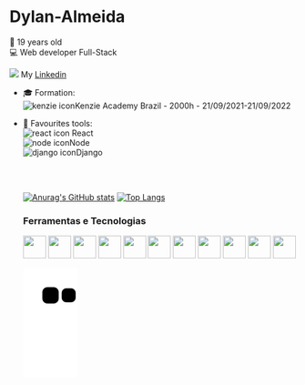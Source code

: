 # Dylan-Almeida
:man: 19 years old<br>
:computer: Web developer Full-Stack<br>

<img src="https://logospng.org/download/linkedin/logo-linkedin-icon-1024.png" width="20"> My <a href="https://www.linkedin.com/in/dylan-almeida/">Linkedin</a>


 - :mortar_board: Formation:<br>
   <img src="https://res.cloudinary.com/crunchbase-production/image/upload/c_lpad,h_256,w_256,f_auto,q_auto:eco,dpr_1/v1507162903/qkpagi7sv8temclfcfjp.png"
        width="24" alt="kenzie icon">Kenzie Academy Brazil - 2000h - 21/09/2021-21/09/2022

 - 🔧 Favourites tools:<br>
    <img src="https://camo.githubusercontent.com/1642c5f39b7f167c07f8eae813d365681abb121bd264d310cfa5ac6b1c438691/68747470733a2f2f692e6962622e636f2f3452484d6d4c512f72656163742e706e67" width="16" alt="react icon"> React<br>
    <img src="https://camo.githubusercontent.com/5f199ce2d9e9cf6aed9696cda96b3de0dfa8900c165104a51e886289e12c4789/68747470733a2f2f692e6962622e636f2f7656786d794e322f6e6f64652e706e67" width="16" alt="node icon">Node<br>
    <img src="https://seeklogo.com/images/D/django-logo-4C5ECF7036-seeklogo.com.png" width="16" alt="django icon">Django<br> 
    
    <br></br>

    [![Anurag's GitHub stats](https://github-readme-stats.vercel.app/api?username=almeidadylan&count_private=true&theme=dark&show_icons=true)](https://github.com/anuraghazra/github-readme-stats)
    [![Top Langs](https://github-readme-stats.vercel.app/api/top-langs/?username=almeidadylan&layout=compact&theme=dark)](https://github.com/anuraghazra/github-readme-stats)
    
    <h3>Ferramentas e Tecnologias</h3>
    <img src="https://cdn.jsdelivr.net/gh/devicons/devicon/icons/html5/html5-original.svg" width="40" height="40" margin="40"/>
    <img src="https://cdn.jsdelivr.net/gh/devicons/devicon/icons/css3/css3-original.svg" width="40" height="40" margin="40"/>
    <img src="https://cdn.jsdelivr.net/gh/devicons/devicon/icons/javascript/javascript-original.svg" width="40" height="40" margin="40"/>
            <img src="https://cdn.jsdelivr.net/gh/devicons/devicon/icons/react/react-original.svg" width="40" height="40" margin="40"/>
 
    <img src="https://cdn.jsdelivr.net/gh/devicons/devicon/icons/typescript/typescript-original.svg" width="40" height="40" margin="40"/>
    <img src="https://cdn.jsdelivr.net/gh/devicons/devicon/icons/nodejs/nodejs-original.svg" width="40" height="40" margin="40"/>
    
    <img src="https://cdn.jsdelivr.net/gh/devicons/devicon/icons/postgresql/postgresql-original.svg" width="40" height="40" margin="40"/>
     
    <img src="https://cdn.jsdelivr.net/gh/devicons/devicon/icons/jest/jest-plain.svg" width="40" height="40" margin="40"/>
          
          
    <img src="https://cdn.jsdelivr.net/gh/devicons/devicon/icons/python/python-original.svg" width="40" height="40" margin="40"/>
    <img src="https://cdn.jsdelivr.net/gh/devicons/devicon/icons/django/django-plain.svg" width="40" height="40" margin="40"/>
    
    <img src="https://cdn.jsdelivr.net/gh/devicons/devicon/icons/docker/docker-original.svg" width="40" height="40" margin="40"/>
   
    
    ![snake gif](https://github.com/almeidadylan/almeidadylan/blob/output/github-contribution-grid-snake.svg)

